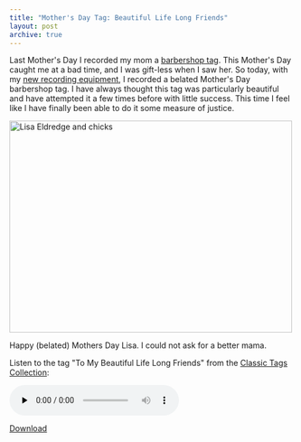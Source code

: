 ```yaml
---
title: "Mother's Day Tag: Beautiful Life Long Friends"
layout: post
archive: true
---
```


Last Mother's Day I recorded my mom a <a href="http://blog.classicalcode.com/?p=86">barbershop tag</a>. This Mother's Day caught me at a bad time, and I was gift-less when I saw her. So today, with my <a href="http://blog.classicalcode.com/?p=497">new recording equipment</a>, I recorded a belated Mother's Day barbershop tag. I have always thought this tag was particularly beautiful and have attempted it a few times before with little success. This time I feel like I have finally been able to do it some measure of justice.

<a href="{{ site.url }}/uploads/2009/05/1.jpg"><img src="{{ site.url }}/uploads/2009/05/1-500x375.jpg" alt="Lisa Eldredge and chicks" title="Lisa Eldredge and chicks" width="500" height="375" class="alignright size-large wp-image-507" /></a>

 Happy (belated) Mothers Day Lisa. I could not ask for a better mama.

Listen to the tag "To My Beautiful Life Long Friends" from the <a href="http://illinistatesmen.org/files/classic_tags.pdf">Classic Tags Collection</a>:

<audio id="wp_mep_29" src="{{ site.url }}/uploads/2009/05/to-my-beautiful-life-long-friends.mp3" type="audio/mp3"    controls="controls" preload="none"  ></audio>

<a href="{{ site.url }}/uploads/2009/05/to-my-beautiful-life-long-friends.mp3">Download</a>
